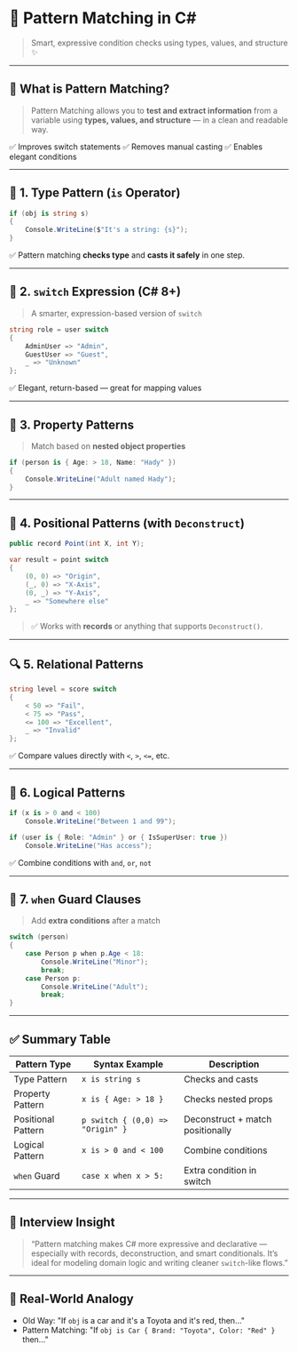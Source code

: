 # 🧠 **Pattern Matching in C#**

> Smart, expressive condition checks using types, values, and structure ✨

---

## 🧠 What is Pattern Matching?

> Pattern Matching allows you to **test and extract information** from a variable using **types, values, and structure** — in a clean and readable way.

✅ Improves switch statements
✅ Removes manual casting
✅ Enables elegant conditions

---

## 🧩 1. Type Pattern (`is` Operator)

```csharp
if (obj is string s)
{
    Console.WriteLine($"It's a string: {s}");
}
```

✅ Pattern matching **checks type** and **casts it safely** in one step.

---

## 🎯 2. `switch` Expression (C# 8+)

> A smarter, expression-based version of `switch`

```csharp
string role = user switch
{
    AdminUser => "Admin",
    GuestUser => "Guest",
    _ => "Unknown"
};
```

✅ Elegant, return-based — great for mapping values

---

## 🧪 3. Property Patterns

> Match based on **nested object properties**

```csharp
if (person is { Age: > 18, Name: "Hady" })
{
    Console.WriteLine("Adult named Hady");
}
```

---

## 🔀 4. Positional Patterns (with `Deconstruct`)

```csharp
public record Point(int X, int Y);

var result = point switch
{
    (0, 0) => "Origin",
    (_, 0) => "X-Axis",
    (0, _) => "Y-Axis",
    _ => "Somewhere else"
};
```

> ✅ Works with **records** or anything that supports `Deconstruct()`.

---

## 🔍 5. Relational Patterns

```csharp
string level = score switch
{
    < 50 => "Fail",
    < 75 => "Pass",
    <= 100 => "Excellent",
    _ => "Invalid"
};
```

✅ Compare values directly with `<`, `>`, `<=`, etc.

---

## 🧠 6. Logical Patterns

```csharp
if (x is > 0 and < 100)
    Console.WriteLine("Between 1 and 99");

if (user is { Role: "Admin" } or { IsSuperUser: true })
    Console.WriteLine("Has access");
```

✅ Combine conditions with `and`, `or`, `not`

---

## 🧬 7. `when` Guard Clauses

> Add **extra conditions** after a match

```csharp
switch (person)
{
    case Person p when p.Age < 18:
        Console.WriteLine("Minor");
        break;
    case Person p:
        Console.WriteLine("Adult");
        break;
}
```

---

## ✅ Summary Table

| Pattern Type       | Syntax Example                   | Description                      |
| ------------------ | -------------------------------- | -------------------------------- |
| Type Pattern       | `x is string s`                  | Checks and casts                 |
| Property Pattern   | `x is { Age: > 18 }`             | Checks nested props              |
| Positional Pattern | `p switch { (0,0) => "Origin" }` | Deconstruct + match positionally |
| Logical Pattern    | `x is > 0 and < 100`             | Combine conditions               |
| `when` Guard       | `case x when x > 5:`             | Extra condition in switch        |

---

## 💬 Interview Insight

> “Pattern matching makes C# more expressive and declarative — especially with records, deconstruction, and smart conditionals. It’s ideal for modeling domain logic and writing cleaner `switch`-like flows.”

---

## 🧠 Real-World Analogy

- Old Way: "If `obj` is a car and it's a Toyota and it's red, then…"
- Pattern Matching: "If `obj is Car { Brand: "Toyota", Color: "Red" }` then…"
